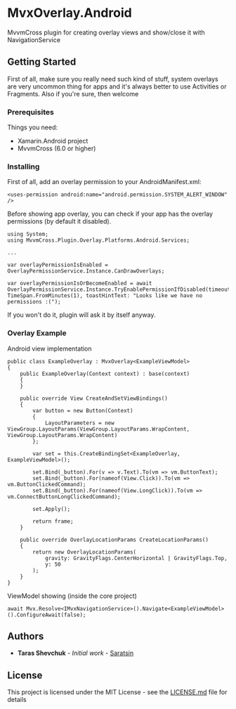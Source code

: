 # MvxOverlay.Android

MvvmCross plugin for creating overlay views and show/close it with NavigationService

## Getting Started

First of all, make sure you really need such kind of stuff, system overlays are very uncommon thing for apps and it's always better to use Activities or Fragments. Also if you're sure, then welcome

### Prerequisites

Things you need:
* Xamarin.Android project
* MvvmCross (6.0 or higher)

### Installing

First of all, add an overlay permission to your AndroidManifest.xml:

```
<uses-permission android:name="android.permission.SYSTEM_ALERT_WINDOW" />
```

Before showing app overlay, you can check if your app has the overlay permissions (by default it disabled).

```
using System;
using MvvmCross.Plugin.Overlay.Platforms.Android.Services;

...

var overlayPermissionIsEnabled = OverlayPermissionService.Instance.CanDrawOverlays;

var overlayPermissionIsOrBecomeEnabled = await OverlayPermissionService.Instance.TryEnablePermissionIfDisabled(timeout: TimeSpan.FromMinutes(1), toastHintText: "Looks like we have no permissions :(");

```

If you won't do it, plugin will ask it by itself anyway.

### Overlay Example

Android view implementation

```
public class ExampleOverlay : MvxOverlay<ExampleViewModel>
{
    public ExampleOverlay(Context context) : base(context)
    { 
    }

	public override View CreateAndSetViewBindings()
	{
		var button = new Button(Context)
		{
			LayoutParameters = new ViewGroup.LayoutParams(ViewGroup.LayoutParams.WrapContent, ViewGroup.LayoutParams.WrapContent)
		};

	    var set = this.CreateBindingSet<ExampleOverlay, ExampleViewModel>();

	    set.Bind(_button).For(v => v.Text).To(vm => vm.ButtonText);
        set.Bind(_button).For(nameof(View.Click)).To(vm => vm.ButtonClickedCommand);
        set.Bind(_button).For(nameof(View.LongClick)).To(vm => vm.ConnectButtonLongClickedCommand);

	    set.Apply();

	    return frame;
	}

	public override OverlayLocationParams CreateLocationParams()
    {
        return new OverlayLocationParams(
            gravity: GravityFlags.CenterHorizontal | GravityFlags.Top, 
            y: 50
        );
    }
}
```

ViewModel showing (inside the core project)

```
await Mvx.Resolve<IMvxNavigationService>().Navigate<ExampleViewModel>().ConfigureAwait(false);
```


## Authors

* **Taras Shevchuk** - *Initial work* - [Saratsin](https://github.com/Saratsin)

## License

This project is licensed under the MIT License - see the [LICENSE.md](LICENSE.md) file for details
